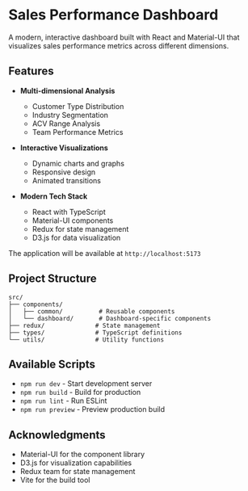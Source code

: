 # Sales Performance Dashboard

A modern, interactive dashboard built with React and Material-UI that visualizes sales performance metrics across different dimensions.

## Features

- **Multi-dimensional Analysis**
  - Customer Type Distribution
  - Industry Segmentation
  - ACV Range Analysis
  - Team Performance Metrics

- **Interactive Visualizations**
  - Dynamic charts and graphs
  - Responsive design
  - Animated transitions

- **Modern Tech Stack**
  - React with TypeScript
  - Material-UI components
  - Redux for state management
  - D3.js for data visualization

The application will be available at `http://localhost:5173`

## Project Structure

```
src/
├── components/
│   ├── common/          # Reusable components
│   └── dashboard/       # Dashboard-specific components
├── redux/              # State management
├── types/              # TypeScript definitions
└── utils/              # Utility functions
```

## Available Scripts

- `npm run dev` - Start development server
- `npm run build` - Build for production
- `npm run lint` - Run ESLint
- `npm run preview` - Preview production build

## Acknowledgments

- Material-UI for the component library
- D3.js for visualization capabilities
- Redux team for state management
- Vite for the build tool
